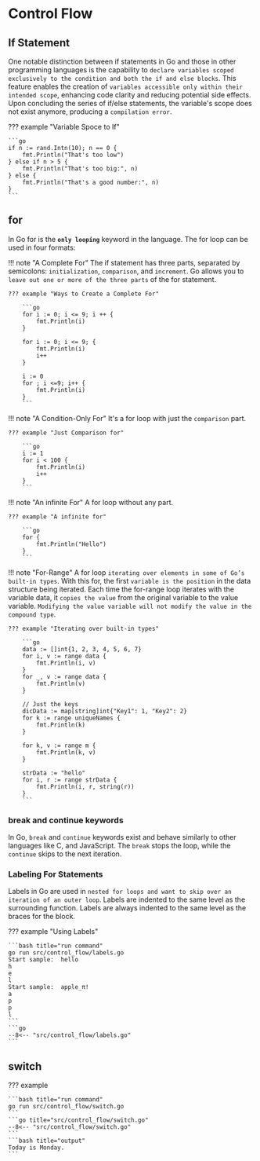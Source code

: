 # Control Flow

## If Statement

One notable distinction between if statements in Go and those in other programming languages is the capability to `declare variables scoped exclusively to the condition and both the if and else blocks`. This feature enables the creation of `variables accessible only within their intended scope`, enhancing code clarity and reducing potential side effects. Upon concluding the series of if/else statements, the variable's scope does not exist anymore, producing a `compilation error`.

??? example "Variable Spoce to If"

    ```go
    if n := rand.Intn(10); n == 0 {
        fmt.Println("That's too low")
    } else if n > 5 {
        fmt.Println("That's too big:", n)
    } else {
        fmt.Println("That's a good number:", n)
    }
    ```

## for

In Go for is the **`only looping`** keyword in the language. The for loop can be used in four formats:

!!! note "A Complete For"
    The if statement has three parts, separated by semicolons: `initialization`, `comparison`, and `increment`. Go allows you to `leave out one or more of the three parts` of the for statement.

    ??? example "Ways to Create a Complete For"

        ```go
        for i := 0; i <= 9; i ++ {
            fmt.Println(i)
        }

        for i := 0; i <= 9; {
            fmt.Println(i)
            i++
        }
        
        i := 0
        for ; i <=9; i++ {
            fmt.Println(i)
        }
        ```

!!! note "A Condition-Only For"
    It's a for loop with just the `comparison` part.

    ??? example "Just Comparison for"

        ```go
        i := 1
        for i < 100 {
            fmt.Println(i)
            i++
        }
        ```

!!! note "An infinite For"
    A for loop without any part.

    ??? example "A infinite for"

        ```go
        for {
            fmt.Println("Hello")
        }
        ```

!!! note "For-Range"
    A for loop `iterating over elements in some of Go’s built-in types`. With this for, the first `variable is the position` in the data structure being iterated. Each time the for-range loop iterates with the variable data, it `copies the value` from the original variable to the value variable. `Modifying the value variable will not modify the value in the compound type`.

    ??? example "Iterating over built-in types"

        ```go
        data := []int{1, 2, 3, 4, 5, 6, 7}
        for i, v := range data {
            fmt.Println(i, v)
        }
        for _, v := range data {
            fmt.Println(v)
        }

        // Just the keys
        dicData := map[string]int{"Key1": 1, "Key2": 2}
        for k := range uniqueNames {
            fmt.Println(k)
        }

        for k, v := range m {
            fmt.Println(k, v)
        }

        strData := "hello"
        for i, r := range strData {
            fmt.Println(i, r, string(r))
        }
        ```

### break and continue keywords

In Go, `break` and `continue` keywords exist and behave similarly to other languages like C, and JavaScript. The `break` stops the loop, while the `continue` skips to the next iteration.

### Labeling For Statements

Labels in Go are used in `nested for loops and want to skip over an iteration of an outer loop`. Labels are indented to the same level as the surrounding function. Labels are always indented to the same level as the braces for the block.

??? example "Using Labels"

    ```bash title="run command"
    go run src/control_flow/labels.go
    Start sample:  hello
    h
    e
    l
    Start sample:  apple_π!
    a
    p
    p
    l
    ```
    ```go
    --8<-- "src/control_flow/labels.go"
    ```

## switch

??? example

    ```bash title="run command"
    go run src/control_flow/switch.go
    ```
    ```go title="src/control_flow/switch.go"
    --8<-- "src/control_flow/switch.go"
    ```
    ```bash title="output"
    Today is Monday.
    ```
